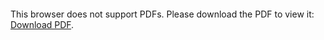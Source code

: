 <object data="christ-in-song/CIS1908pdfs/766.pdf" type="application/pdf" width="100%" height="1024px">
    <embed src="christ-in-song/CIS1908pdfs/766.pdf">
        <p>This browser does not support PDFs. Please download the PDF to view it: <a href="christ-in-song/CIS1908pdfs/766.pdf">Download PDF</a>.</p>
    </embed>
</object>
